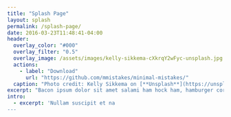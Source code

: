 ```yaml
---
title: "Splash Page"
layout: splash
permalink: /splash-page/
date: 2016-03-23T11:48:41-04:00
header:
  overlay_color: "#000"
  overlay_filter: "0.5"
  overlay_image: /assets/images/kelly-sikkema-cXkrqY2wFyc-unsplash.jpg
  actions:
    - label: "Download"
      url: "https://github.com/mmistakes/minimal-mistakes/"
  caption: "Photo credit: Kelly Sikkema on [**Unsplash**](https://unsplash.com)"
excerpt: "Bacon ipsum dolor sit amet salami ham hock ham, hamburger corned beef short ribs kielbasa biltong t-bone drumstick tri-tip tail sirloin pork chop."
intro:
  - excerpt: 'Nullam suscipit et na
---
```


